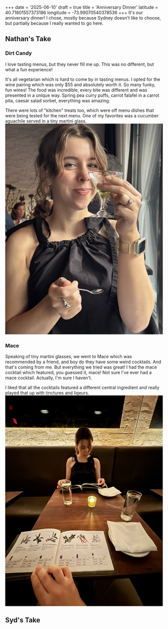 +++
date = '2025-06-10'
draft = true
title = 'Anniversary Dinner'
latitude = 40.71801557373186
longitude = -73.99070540378536
+++
It's our anniversary dinner! I chose, mostly because Sydney doesn't like to choose, but partially because I really wanted to go here.

## Nathan's Take
### Dirt Candy
I love tasting menus, but they never fill me up. This was no different, but what a fun experience! 

It's all vegetarian which is hard to come by in tasting menus. I opted for the wine pairing which was only $55 and absolutely worth it. So many funky, fun wines!
The food was incredible, every bite was different and was presented in a unique way. Spring pea curry puffs, carrot falafel in a carrot pita, caesar salad sorbet, everything was amazing. 

There were lots of "kitchen" treats too, which were off menu dishes that were being tested for the next menu. One of my favorites was a cucumber aguachile served in a tiny martini glass.
![sydney with food](dinner.jpeg)

### Mace
Speaking of tiny martini glasses, we went to Mace which was recommended by a friend, and boy do they have some weird cocktails. And that's coming from me. But everything we tried was great! I had the mace cocktail which featured, you guessed it, mace! Not sure I've ever had a mace cocktail. Actually, I'm sure I haven't. 

I liked that all the cocktails featured a different central ingredient and really played that up with tinctures and liqeurs. 
![sydney with drink](drinks.jpeg)
## Syd's Take
